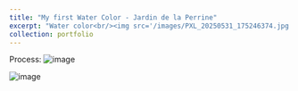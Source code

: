 ```yaml
---
title: "My first Water Color - Jardin de la Perrine"
excerpt: "Water color<br/><img src='/images/PXL_20250531_175246374.jpg'>"
collection: portfolio
---
```


Process:
![image](https://github.com/user-attachments/assets/bf1ceef8-69ee-4d97-8ebd-79948cc8efcb)

![image](https://github.com/user-attachments/assets/12dd6644-78a1-4dbd-b2d0-ef91340143f7)

